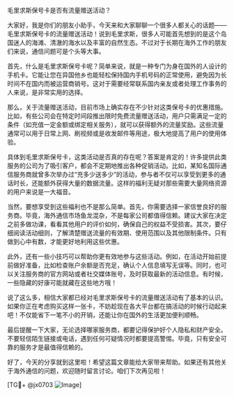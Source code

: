 毛里求斯保号卡是否有流量赠送活动？

大家好，我是你们的朋友小助手，今天来和大家聊聊一个很多人都关心的话题——毛里求斯保号卡的流量赠送活动！说到毛里求斯，很多人可能首先想到的是这个岛国迷人的海滩、清澈的海水以及丰富的自然生态。不过对于长期在海外工作的朋友们来说，通信问题可是个头等大事。

首先，什么是毛里求斯保号卡呢？简单来说，就是一种专门为身在国外的人设计的手机卡。它能让您在异国他乡也能轻松保持国内手机号码的正常使用，避免因为长时间不在国内而被运营商销号。这对于需要经常联系国内亲友或者处理工作事务的人来说，是非常实用的选择。

那么，关于流量赠送活动，目前市场上确实存在不少针对这类保号卡的优惠措施。比如，有些公司会在特定时间段推出限时免费流量赠送活动，用户只需满足一定的条件（如充值一定金额或绑定相关服务），就可以获得额外的流量奖励。这些流量通常可以用于日常上网、刷视频或是收发邮件等用途，极大地提高了用户的使用体验。

具体到毛里求斯保号卡，这类活动是否真的存在呢？答案是肯定的！许多提供此类服务的公司为了吸引客户，都会不定期地推出各种促销活动。比如，某知名国际通信服务商就曾多次举办过“充多少送多少”的活动，参与者不仅可以享受到更多的通话时长，还能额外获得大量的数据流量。这样的福利无疑对那些需要大量网络资源的用户来说是一大福音。

当然，要想享受到这些福利也不是那么简单。首先，你需要选择一家信誉良好的服务商。毕竟，海外通信市场鱼龙混杂，不是每家公司都值得信赖。建议大家在决定之前多做功课，看看其他用户的评价如何，确保自己的权益不受损害。其次，要仔细阅读活动细则，了解清楚赠送流量的有效期、使用范围以及其他限制条件。只有做到心中有数，才能更好地利用这些优惠。

此外，还有一些小技巧可以帮助你更有效地参与这些活动。例如，在活动开始前提前做好准备，比如检查账户余额是否充足，确认个人信息填写无误等。同时，也可以关注服务商的官方网站或者社交媒体账号，及时获取最新的活动信息。有时候，一些隐藏的好康可能就藏在这些地方哦！

说了这么多，相信大家都已经对毛里求斯保号卡的流量赠送活动有了基本的认识。如果你正在考虑购买这样一张卡，不妨趁现在各大平台都在搞活动的时候行动起来吧！不仅能省下一笔不小的开销，还能让你在国外的生活更加便利顺畅。

最后提醒一下大家，无论选择哪家服务商，都要记得保护好个人隐私和财产安全。不要轻信陌生链接或电话，遇到任何可疑情况时都要提高警惕。毕竟，只有安全可靠的服务才是最值得信赖的。

好了，今天的分享就到这里啦！希望这篇文章能给大家带来帮助。如果还有其他关于海外通信的问题，欢迎随时留言讨论。咱们下次再见啦！

[TG💪+ @jx0703 ![Image](https://github.com/user-attachments/assets/dbca1d08-cadb-493c-b0ec-ad6f7a83f270)]